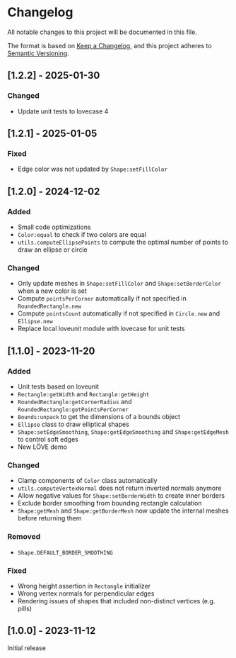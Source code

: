 # Changelog
All notable changes to this project will be documented in this file.

The format is based on [Keep a Changelog](https://keepachangelog.com/en/1.1.0/), and this project adheres to [Semantic Versioning](https://semver.org/spec/v2.0.0.html).

## [1.2.2] - 2025-01-30

### Changed

- Update unit tests to lovecase 4

## [1.2.1] - 2025-01-05

### Fixed

- Edge color was not updated by `Shape:setFillColor`

## [1.2.0] - 2024-12-02

### Added

- Small code optimizations
- `Color:equal` to check if two colors are equal
- `utils.computeEllipsePoints` to compute the optimal number of points to draw an ellipse or circle

### Changed

- Only update meshes in `Shape:setFillColor` and `Shape:setBorderColor` when a new color is set
- Compute `pointsPerCorner` automatically if not specified in `RoundedRectangle.new`
- Compute `pointsCount` automatically if not specified in `Circle.new` and `Ellipse.new`
- Replace local loveunit module with lovecase for unit tests

## [1.1.0] - 2023-11-20

### Added

- Unit tests based on loveunit
- `Rectangle:getWidth` and `Rectangle:getHeight`
- `RoundedRectangle:getCornerRadius` and `RoundedRectangle:getPointsPerCorner`
- `Bounds:unpack` to get the dimensions of a bounds object
- `Ellipse` class to draw elliptical shapes
- `Shape:setEdgeSmoothing`, `Shape:getEdgeSmoothing` and `Shape:getEdgeMesh` to control soft edges
- New LÖVE demo

### Changed

- Clamp components of `Color` class automatically
- `utils.computeVertexNormal` does not return inverted normals anymore
- Allow negative values for `Shape:setBorderWidth` to create inner borders
- Exclude border smoothing from bounding rectangle calculation
- `Shape:getMesh` and `Shape:getBorderMesh` now update the internal meshes before returning them

### Removed

- `Shape.DEFAULT_BORDER_SMOOTHING`

### Fixed

- Wrong height assertion in `Rectangle` initializer
- Wrong vertex normals for perpendicular edges
- Rendering issues of shapes that included non-distinct vertices (e.g. pills)

## [1.0.0] - 2023-11-12

Initial release

